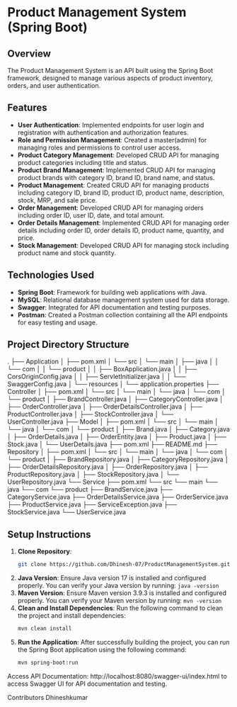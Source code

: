 # Product Management System (Spring Boot)

## Overview
The Product Management System is an API built using the Spring Boot framework, designed to manage various aspects of product inventory, orders, and user authentication.

## Features
- **User Authentication**: Implemented endpoints for user login and registration with authentication and authorization features.
- **Role and Permission Management**: Created a master(admin) for managing roles and permissions to control user access.
- **Product Category Management**: Developed CRUD API for managing product categories including title and status.
- **Product Brand Management**: Implemented CRUD API for managing product brands with category ID, brand ID, brand name, and status.
- **Product Management**: Created CRUD API for managing products including category ID, brand ID, product ID, product name, description, stock, MRP, and sale price.
- **Order Management**: Developed CRUD API for managing orders including order ID, user ID, date, and total amount.
- **Order Details Management**: Implemented CRUD API for managing order details including order ID, order details ID, product name, quantity, and price.
- **Stock Management**: Developed CRUD API for managing stock including product name and stock quantity.

## Technologies Used
- **Spring Boot**: Framework for building web applications with Java.
- **MySQL**: Relational database management system used for data storage.
- **Swagger**: Integrated for API documentation and testing purposes.
- **Postman**: Created a Postman collection containing all the API endpoints for easy testing and usage.

## Project Directory Structure

.
├── Application
│   ├── pom.xml
│   └── src
│       └── main
│           ├── java
│           │   └── com
│           │       └── product
│           │           ├── BoxApplication.java
│           │           ├── CorsOriginConfig.java
│           │           ├── ServletInitializer.java
│           │           └── SwaggerConfig.java
│           └── resources
│               └── application.properties
├── Controller
│   ├── pom.xml
│   └── src
│       └── main
│           └── java
│               └── com
│                   └── product
│                       ├── BrandController.java
│                       ├── CategoryController.java
│                       ├── OrderController.java
│                       ├── OrderDetailsController.java
│                       ├── ProductController.java
│                       ├── StockController.java
│                       └── UserController.java
├── Model
│   ├── pom.xml
│   └── src
│       └── main
│           └── java
│               └── com
│                   └── product
│                       ├── Brand.java
│                       ├── Category.java
│                       ├── OrderDetails.java
│                       ├── OrderEntity.java
│                       ├── Product.java
│                       ├── Stock.java
│                       └── UserDetails.java
├── pom.xml
├── README.md
├── Repository
│   ├── pom.xml
│   └── src
│       └── main
│           └── java
│               └── com
│                   └── product
│                       ├── BrandRepository.java
│                       ├── CategoryRepository.java
│                       ├── OrderDetailsRepository.java
│                       ├── OrderRepository.java
│                       ├── ProductRepository.java
│                       ├── StockRepository.java
│                       └── UserRepository.java
└── Service
├── pom.xml
└── src
└── main
└── java
└── com
└── product
├── BrandService.java
├── CategoryService.java
├── OrderDetailsService.java
├── OrderService.java
├── ProductService.java
├── ServiceException.java
├── StockService.java
└── UserService.java




## Setup Instructions
1. **Clone Repository**: 
   ```bash
   git clone https://github.com/Dhinesh-07/ProductManagementSystem.git`
2. **Java Version**: Ensure Java version 17 is installed and configured properly. You can verify your Java version by running: `java -version`
3. **Maven Version**: Ensure Maven version 3.9.3 is installed and configured properly. You can verify your Maven version by running: `mvn -version`
4. **Clean and Install Dependencies**: Run the following command to clean the project and install dependencies:
   ```bash
   mvn clean install
5. **Run the Application**: After successfully building the project, you can run the Spring Boot application using the following command:
   ```bash
   mvn spring-boot:run

Access API Documentation: http://localhost:8080/swagger-ui/index.html to access Swagger UI for API documentation and testing.

Contributors
    Dhineshkumar
